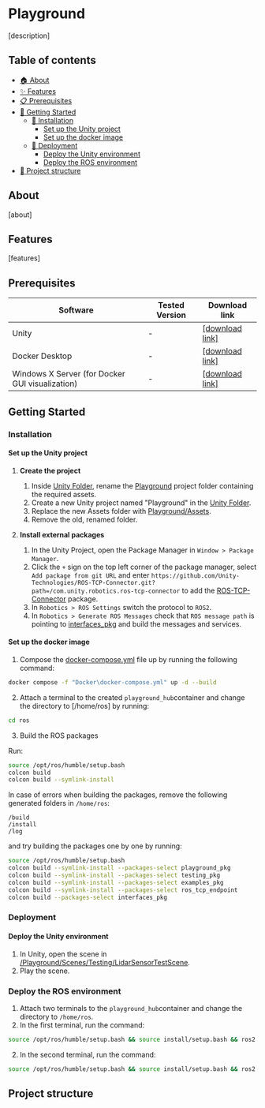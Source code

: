 # Playground

[description]

## Table of contents
- [🏠 About]()
- [✨ Features](#features)
- [📋 Prerequisites](#prerequisites)
- [📖 Getting Started](#getting-started)
    - [🔧 Installation](#installation)
        - [Set up the Unity project](#set-up-the-unity-project)
        - [Set up the docker image](#set-up-the-docker-image)
    - [🚀 Deployment](#deployment)
        - [Deploy the Unity environment](#deploy-the-unity-environment)
        - [Deploy the ROS environment](#deploy-the-ros-environment)
- [📁 Project structure](#project-structure)

## About
[about]

## Features
[features]

## Prerequisites


| Software                                        | Tested Version | Download link                                                      |
|-------------------------------------------------|----------------|--------------------------------------------------------------------|
| Unity                                           | -              | [[download link]](https://unity.com/download)                      |
| Docker Desktop                                  | -              | [[download link]](https://www.docker.com/products/docker-desktop/) |
| Windows X Server (for Docker GUI visualization) | -              | [[download link]](https://sourceforge.net/projects/vcxsrv/)        |


## Getting Started

### Installation

#### Set up the Unity project

1. **Create the project**

    1. Inside [Unity Folder](./Unity/), rename the [Playground](./Unity/Playground/) project folder containing the required assets.
    2. Create a new Unity project named "Playground" in the [Unity Folder](./Unity/).
    3. Replace the new Assets folder with [Playground/Assets](./Unity/Playground/Assets/).
    4. Remove the old, renamed folder.

2. **Install external packages**

    1. In the Unity Project, open the Package Manager in `Window > Package Manager`.
    2. Click the `+` sign on the top left corner of the package manager, select `Add package from git URL` and enter `https://github.com/Unity-Technologies/ROS-TCP-Connector.git?path=/com.unity.robotics.ros-tcp-connector` to add the [ROS-TCP-Connector](https://github.com/Unity-Technologies/ROS-TCP-Connector) package.
    4. In `Robotics > ROS Settings` switch the protocol to `ROS2`.
    5. In `Robotics > Generate ROS Messages` check that `ROS message path` is pointing to [interfaces_pkg](./Docker/PLAYGROUND_HUB/volume/ROS/src/interfaces_pkg/) and build the messages and services.

#### Set up the docker image

1. Compose the [docker-compose.yml](./Docker/docker-compose.yml) file up by running the following command:
```bash
docker compose -f "Docker\docker-compose.yml" up -d --build
```
2. Attach a terminal to the created `playground_hub`container and change the directory to [/home/ros] by running:
```bash
cd ros
```
3. Build the ROS packages

Run:
```bash
source /opt/ros/humble/setup.bash
colcon build
colcon build --symlink-install
```

In case of errors when building the packages, remove the following generated folders in `/home/ros`:
```
/build
/install
/log
```

and try building the packages one by one by running:
```bash
source /opt/ros/humble/setup.bash
colcon build --symlink-install --packages-select playground_pkg
colcon build --symlink-install --packages-select testing_pkg
colcon build --symlink-install --packages-select examples_pkg
colcon build --symlink-install --packages-select ros_tcp_endpoint
colcon build --packages-select interfaces_pkg
```

### Deployment

#### Deploy the Unity environment

1. In Unity, open the scene in [/Playground/Scenes/Testing/LidarSensorTestScene](./Unity/Playground/Assets/Playground/Scenes/Testing/LidarSensorTestScene.unity).
2. Play the scene.

### Deploy the ROS environment
1. Attach two terminals to the `playground_hub`container and change the directory to `/home/ros`.
2. In the first terminal, run the command:
```bash
source /opt/ros/humble/setup.bash && source install/setup.bash && ros2 run ros_tcp_endpoint default_server_endpoint
```
2. In the second terminal, run the command:
```bash
source /opt/ros/humble/setup.bash && source install/setup.bash && ros2 run testing_pkg lidar_sensor_test
```

## Project structure





